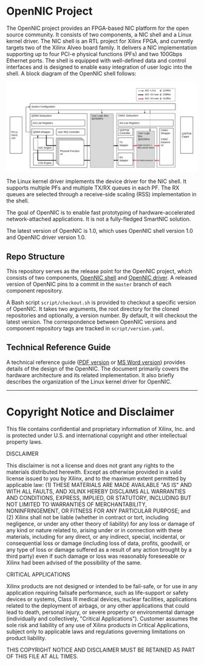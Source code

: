# OpenNIC Project

The OpenNIC project provides an FPGA-based NIC platform for the open source
community.  It consists of two components, a NIC shell and a Linux kernel
driver.  The NIC shell is an RTL project for Xilinx FPGA, and currently targets
two of the Xilinx Alveo board family.  It delivers a NIC implementation
supporting up to four PCI-e physical functions (PFs) and two 100Gbps Ethernet
ports.  The shell is equipped with well-defined data and control interfaces and
is designed to enable easy integration of user logic into the shell.  A block
diagram of the OpenNIC shell follows:

![](open_nic_shell.png)

The Linux kernel driver implements the device driver for the NIC shell. It
supports multiple PFs and multiple TX/RX queues in each PF.  The RX queues are
selected through a receive-side scaling (RSS) implementation in the shell.

The goal of OpenNIC is to enable fast prototyping of hardware-accelerated
network-attached applications.  It is not a fully-fledged SmartNIC solution.

The latest version of OpenNIC is 1.0, which uses OpenNIC shell version 1.0 and
OpenNIC driver version 1.0.

## Repo Structure

This repository serves as the release point for the OpenNIC project, which
consists of two components, [OpenNIC
shell](https://github.com/Xilinx/open-nic-shell.git) and [OpenNIC
driver](https://github.com/Xilinx/open-nic-driver.git).  A released version of
OpenNIC pins to a commit in the `master` branch of each component repository.

A Bash script `script/checkout.sh` is provided to checkout a specific version of
OpenNIC.  It takes two arguments, the root directory for the cloned repositories
and optionally, a version number.  By default, it will checkout the latest
version.  The correspondence between OpenNIC versions and component repository
tags are tracked in `script/version.yaml`.

## Technical Reference Guide

A technical reference guide ([PDF version](https://github.com/Xilinx/open-nic/blob/main/OpenNIC_manual.pdf)
or [MS Word version](https://github.com/Xilinx/open-nic/blob/main/OpenNIC_manual.docx)) provides details of
the design of the OpenNIC.  The document primarily covers the hardware architecture and its related
implementation.  It also briefly describes the organization of the Linux kernel driver for OpenNIC.


---

# Copyright Notice and Disclaimer

This file contains confidential and proprietary information of Xilinx, Inc. and
is protected under U.S. and international copyright and other intellectual
property laws.

DISCLAIMER

This disclaimer is not a license and does not grant any rights to the materials
distributed herewith.  Except as otherwise provided in a valid license issued to
you by Xilinx, and to the maximum extent permitted by applicable law: (1) THESE
MATERIALS ARE MADE AVAILABLE "AS IS" AND WITH ALL FAULTS, AND XILINX HEREBY
DISCLAIMS ALL WARRANTIES AND CONDITIONS, EXPRESS, IMPLIED, OR STATUTORY,
INCLUDING BUT NOT LIMITED TO WARRANTIES OF MERCHANTABILITY, NONINFRINGEMENT, OR
FITNESS FOR ANY PARTICULAR PURPOSE; and (2) Xilinx shall not be liable (whether
in contract or tort, including negligence, or under any other theory of
liability) for any loss or damage of any kind or nature related to, arising
under or in connection with these materials, including for any direct, or any
indirect, special, incidental, or consequential loss or damage (including loss
of data, profits, goodwill, or any type of loss or damage suffered as a result
of any action brought by a third party) even if such damage or loss was
reasonably foreseeable or Xilinx had been advised of the possibility of the
same.

CRITICAL APPLICATIONS

Xilinx products are not designed or intended to be fail-safe, or for use in any
application requiring failsafe performance, such as life-support or safety
devices or systems, Class III medical devices, nuclear facilities, applications
related to the deployment of airbags, or any other applications that could lead
to death, personal injury, or severe property or environmental damage
(individually and collectively, "Critical Applications"). Customer assumes the
sole risk and liability of any use of Xilinx products in Critical Applications,
subject only to applicable laws and regulations governing limitations on product
liability.

THIS COPYRIGHT NOTICE AND DISCLAIMER MUST BE RETAINED AS PART OF THIS FILE AT
ALL TIMES.

